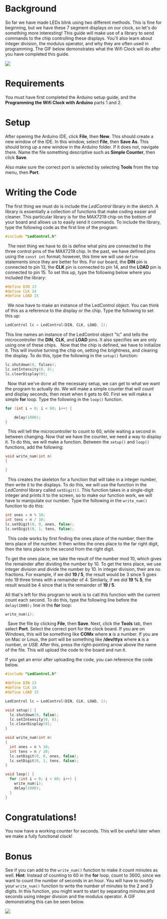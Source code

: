 # Background

So far we have made LEDs blink using two different methods. This is fine for beginning, but we have these 7 segment displays on our clock, so let's do something more interesting! This guide will make use of a library to send commands to the chip controlling these displays. You'll also learn about integer division, the modulus operator, and why they are often used in programming. The GIF below demonstrates what the Wifi Clock will do after you have completed this guide.

![](https://giant.gfycat.com/MarriedQuickBluebottlejellyfish.gif)

# Requirements

You must have first completed the Arduino setup guide, and the **Programming the Wifi Clock with Arduino** parts 1 and 2.

# Setup

After opening the Arduino IDE, click **File**, then **New**. This should create a new window of the IDE. In this window, select **File**, then **Save As**. This should bring up a new window in the Arduino folder. If it does not, navigate there. Name the file something descriptive such as **Simple Counter**, then click **Save**.

Also make sure the correct port is selected by selecting **Tools** from the top menu, then **Port**.

# Writing the Code

The first thing we must do is include the *LedControl* library in the sketch. A library is essentially a collection of functions that make coding easier and cleaner. This particular library is for the MAX7219 chip on the bottom of your board and allows us to easily send it commands. To include the library, type the following code as the first line of the program:

```c
#include "LedControl.h"
```
&nbsp;
The next thing we have to do is define what pins are connected to the three control pins of the MAX7219 chip. In the past, we have defined pins using the `const int` format; however, this time we will use `define` statements since they are better for this. For our board, the **DIN** pin is connected to pin 13, the **CLK** pin is connected to pin 14, and the **LOAD** pin is connected to pin 15. To set this up, type the following below where you included the library:

```c
#define DIN 13
#define CLK 14
#define LOAD 15
```
&nbsp;
We now have to make an instance of the LedControl object. You can think of this as a reference to the display or the chip. Type the following to set this up:

```c
LedControl lc = LedControl(DIN, CLK, LOAD, 1);
```

This line names an instance of the LedControl object "lc" and tells the microcontroller the **DIN**, **CLK**, and **LOAD** pins. It also specifies we are only using one of these chips.
&nbsp;
Now that the chip is defined, we have to initialize it. This will involve turning the chip on, setting the brightness, and clearing the display. To do this, type the following in the `setup()` function:

```c
lc.shutdown(0, falses);
lc.setIntensity(0, 8);
lc.clearDisplay(0);
```
&nbsp;
Now that we've done all the necessary setup, we can get to what we want the program to actually do. We will make a simple counter that will count and display seconds, then reset when it gets to 60. First we will make a simple **for** loop. Type the following in the `loop()` function.

```c
for (int i = 0; i < 60; i++) {

	delay(1000);
}
```
&nbsp;
This will tell the microcontroller to count to 60, while waiting a second in between changing. Now that we have the counter, we need a way to display it. To do this, we will make a function. Between the `setup()` and `loop()` functions, add the following:

```c
void write_num(int n)
{

}
```
&nbsp;
This creates the skeleton for a function that will take in a integer number, then write it to the displays. To do this, we will use the function in the *LedControl* library called `setDigit()`. This function takes in a single-digit integer and prints it to the screen, so to make our function work, we will have to manipulate our number. Type the following in the `write_num()` function to do this:

```c
int ones = n % 10;
int tens = n / 10;
lc.setDigit(0, 0, ones, false);
lc.setDigit(0, 1, tens, false);
```
&nbsp;
This code works by first finding the ones place of the number, then the tens place of the number. It then writes the ones place to the far right digit, then the tens place to the second from the right digit.

To get the ones place, we take the result of the number mod 10, which gives the remainder after dividing the number by 10. To get the tens place, we use integer division and divide the number by 10. In integer division, their are no fractions. For example, if we did **19 / 5**, the result would be 3 since 5 goes into 19 three times with a remainder of 4. Similarly, if we did **19 % 5**, the result would be 4 since that is the remainder of **19 / 5**.

All that's left for this program to work is to call this function with the current count each second. To do this, type the following line before the `delay(1000);` line in the **for** loop:

```c
write_num(i);
```
&nbsp;
Save the file by clicking **File**, then **Save**. Next, click the **Tools** tab, then select **Port**. Select the correct port for the clock board. If you are on Windows, this will be something like **COMx** where **x** is a number. If you are on Mac or Linux, the port will be something like **/dev/ttyx** where **x** is a number, or *USB*. After this, press the right-pointing arrow above the name of the file. This will upload the code to the board and run it.

If you get an error after uploading the code, you can reference the code below.

```c
#include "LedControl.h"

#define DIN 13
#define CLK 14
#define LOAD 15

LedControl lc = LedControl(DIN, CLK, LOAD, 1);

void setup() {
  lc.shutdown(0, false);
  lc.setIntensity(0, 8);
  lc.clearDisplay(0);
}

void write_num(int n)
{
  int ones = n % 10;
  int tens = n / 10;
  lc.setDigit(0, 0, ones, false);
  lc.setDigit(0, 1, tens, false);
}

void loop() {
  for (int i = 0; i < 60; i++) {
    write_num(i);
    delay(1000);
  }
}
```

# Congratulations!

You now have a working counter for seconds. This will be useful later when we make a fully functional clock!

# Bonus

See if you can add to the `write_num()` function to make it count minutes as well. **Hint**: Instead of counting to 60 in the **for** loop, count to 3600, since we want to count the number of seconds in an hour. You will have to modify your `write_num()` function to write the number of minutes to the 2 and 3 digits. In this function, you might want to start by separating minutes and seconds using integer division and the modulus operator. A GIF demonstrating this can be seen below.

![](https://giant.gfycat.com/RepulsiveUnhealthyAmurratsnake.gif)